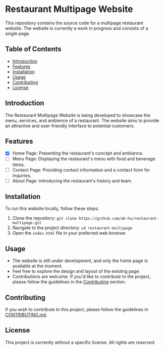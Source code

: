 # Restaurant Multipage Website

This repository contains the source code for a multipage restaurant website. The website is currently a work in progress and consists of a single page.

## Table of Contents
- [Introduction](#introduction)
- [Features](#features)
- [Installation](#installation)
- [Usage](#usage)
- [Contributing](#contributing)
- [License](#license)

## Introduction

The Restaurant Multipage Website is being developed to showcase the menu, services, and ambience of a restaurant. The website aims to provide an attractive and user-friendly interface to potential customers.

## Features

- [x] Home Page: Presenting the restaurant's concept and ambiance.
- [ ] Menu Page: Displaying the restaurant's menu with food and beverage items.
- [ ] Contact Page: Providing contact information and a contact form for inquiries.
- [ ] About Page: Introducing the restaurant's history and team.

## Installation

To run this website locally, follow these steps:

1. Clone the repository: `git clone https://github.com/ak-hu/restaurant-multipage.git`
2. Navigate to the project directory: `cd restaurant-multipage`
3. Open the `index.html` file in your preferred web browser.

## Usage

- The website is still under development, and only the home page is available at the moment.
- Feel free to explore the design and layout of the existing page.
- Contributions are welcome. If you'd like to contribute to the project, please follow the guidelines in the [Contributing](#contributing) section.

## Contributing

If you wish to contribute to this project, please follow the guidelines in [CONTRIBUTING.md](CONTRIBUTING.md).

## License

This project is currently without a specific license. All rights are reserved.

